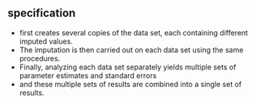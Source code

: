 ## specification
+ first creates several copies of the data set, each containing different imputed values. 
+ The imputation is then carried out on each data set using the same procedures.
+ Finally, analyzing each data set separately yields multiple sets of parameter estimates and standard errors
+ and these multiple sets of results are combined into a single set of results. 